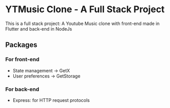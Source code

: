 # YTMusic Clone - A Full Stack Project

This is a full stack project: A Youtube Music clone with front-end made in Flutter and back-end in NodeJs



## Packages 

### For front-end

- State management -> GetX
- User preferences -> GetStorage

### For back-end

- Express: for HTTP request protocols

